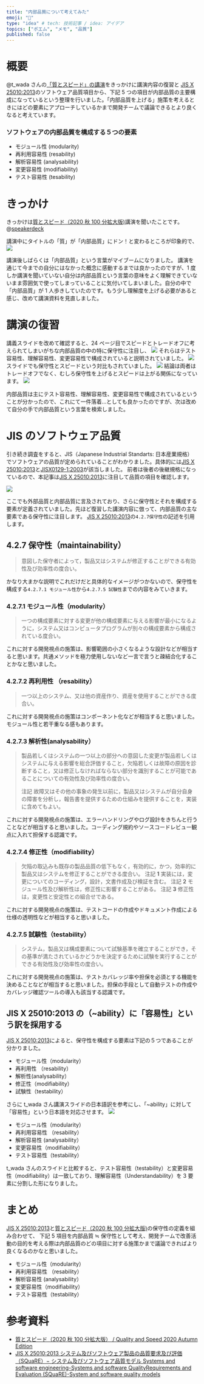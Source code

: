```yaml
---
title: "内部品質について考えてみた"
emoji: "🦁"
type: "idea" # tech: 技術記事 / idea: アイデア
topics: ["ポエム", "メモ", "品質"]
published: false
---
```


# 概要

@t_wada さんの[「質とスピード」の講演](https://speakerdeck.com/twada/quality-and-speed-2020-autumn-edition)をきっかけに講演内容の復習と [JIS X 25010:2013](http://kikakurui.com/x25/X25010-2013-01.html)のソフトウェア品質項目から、下記 5 つの項目が内部品質の主要構成になっているという整理を行いました。「内部品質を上げる」施策を考えるときにはどの要素にアプローチしているかまで開発チームで議論できるとより良くなると考えています。

### ソフトウェアの内部品質を構成する５つの要素

- モジュール性 (modularity)
- 再利用容易性 (resability)
- 解析容易性 (analysability)
- 変更容易性 (modifiability)
- テスト容易性 (tesability)

# きっかけ

きっかけは[質とスピード（2020 秋 100 分拡大版)](https://speakerdeck.com/twada/quality-and-speed-2020-autumn-edition)講演を聞いたことです。
@[speakerdeck](9ca54caac3db4344bdd140015dc5e081)

講演中にタイトルの「質」が「内部品質」にドン！と変わるところが印象的で、
![](/images/quality-and-speed/slide18.png)

講演後しばらくは「内部品質」という言葉がマイブームになりました。
講演を通じて今までの自分にはなかった概念に感動するまでは良かったのですが、1 度しか講演を聞いていない自分は内部品質という言葉の意味をよく理解できていないまま雰囲気で使ってしまっていることに気付いてしまいました。自分の中で「内部品質」が 1 人歩きしていたのです。もう少し理解度を上げる必要があると感じ、改めて講演資料を見直しました。

# 講演の復習

講義スライドを改めて確認すると、24 ページ目でスピードとトレードオフに考えられてしまいがちな内部品質の中の特に保守性に注目し、
![](/images/quality-and-speed/slide24.png)
それらはテスト容易性、理解容易性、変更容易性で構成されていると説明されていました。
![](/images/quality-and-speed/slide26.png)
スライドでも保守性とスピードという対比もされていました。
![](/images/quality-and-speed/slide29.png)
結論は両者はトレードオフでなく、むしろ保守性を上げるとスピードは上がる関係になっています。
![](/images/quality-and-speed/slide91.png)

内部品質は主にテスト容易性、理解容易性、変更容易性で構成されているということが分かったので、これにて一件落着…としても良かったのですが、次は改めて自分の手で内部品質という言葉を検索しました。

# JIS のソフトウェア品質

引き続き調査をすると、JIS（Japanese Industrial Standarts: 日本産業規格）でソフトウェアの品質が定められていることがわかりました。具体的には[JIS X 25010:2013](http://kikakurui.com/x25/X25010-2013-01.html)と[JISX0129-1:2003](https://kikakurui.com/x0/X0129-1-2003-01.html)が該当しました。
前者は後者の後継規格になっているので、本記事は[JIS X 25010:2013](http://kikakurui.com/x25/X25010-2013-01.html)に注目して品質の項目を確認します。

![](/images/JISX25010-2013/qualiry.png)

ここでも外部品質と内部品質に言及されており、さらに保守性とそれを構成する要素が定義されていました。先ほど復習した講演内容に倣って、内部品質の主な要素である保守性に注目します。
[JIS X 25010:2013](http://kikakurui.com/x25/X25010-2013-01.html)の`4.2.7保守性`の記述を引用します。

## **4.2.7 保守性（maintainability）**

> 意図した保守者によって，製品又はシステムが修正することができる有効性及び効率性の度合い。

かなり大まかな説明でこれだけだと具体的なイメージがつかないので、保守性を構成する`4.2.7.1 モジュール性`から`4.2.7.5 試験性`までの内容をみていきます。

### 4.2.7.1 モジュール性（modularity）

> 一つの構成要素に対する変更が他の構成要素に与える影響が最小になるように，システム又はコンピュータプログラムが別々の構成要素から構成されている度合い。

これに対する開発視点の施策は、影響範囲の小さくなるような設計などが相当すると思います。共通メソッドを極力使用しないなど一言で言うと疎結合化することかなと思いました。

### 4.2.7.2 再利用性 （resability）

> 一つ以上のシステム、又は他の資産作り、資産を使用することができる度合い。

これに対する開発視点の施策はコンポーネント化などが相当すると思いました。モジュール性と若干重なる感もあります。

### 4.2.7.3 解析性(analysability）

> 製品若しくはシステムの一つ以上の部分への意図した変更が製品若しくはシステムに与える影響を総合評価すること，欠陥若しくは故障の原因を診断すること，又は修正しなければならない部分を識別することが可能であることについての有効性及び効率性の度合い。
>
> 注記 故障又はその他の事象の発生以前に，製品又はシステムが自分自身の障害を分析し，報告書を提供するための仕組みを提供することを，実装に含めてもよい。

これに対する開発視点の施策は、エラーハンドリングやログ設計をきちんと行うことなどが相当すると思いました。コーディング規約やソースコードレビュー観点に入れて担保する認識です。

### 4.2.7.4 修正性（modifiability）

> 欠陥の取込みも既存の製品品質の低下もなく，有効的に，かつ，効率的に製品又はシステムを修正することができる度合い。
> 注記 **1** 実装には，変更についてのコーディング，設計，文書作成及び検証を含む。
> 注記 **2** モジュール性及び解析性は，修正性に影響することがある。
> 注記 **3** 修正性は，変更性と安定性との組合せである。

これに対する開発視点の施策は、テストコードの作成やドキュメント作成による仕様の透明性などが相当すると思いました。

### 4.2.7.5 試験性（testability）

> システム，製品又は構成要素について試験基準を確立することができ，その基準が満たされているかどうかを決定するために試験を実行することができる有効性及び効率性の度合い。

これに対する開発視点の施策は、テストカバレッジ率や担保を必須とする機能を決めることなどが相当すると思いました。担保の手段として自動テストの作成やカバレッジ確認ツールの導入も該当する認識です。

## JIS X 25010:2013 の（~ability）に「容易性」という訳を採用する

[JIS X 25010:2013](http://kikakurui.com/x25/X25010-2013-01.html)によると、保守性を構成する要素は下記の５つであることが分かりました。

- モジュール性（modularity）
- 再利用性 （resability）
- 解析性(analysability）
- 修正性（modifiability）
- 試験性（testability）

さらに t_wada さん講演スライドの日本語訳を参考にし、「~ability」に対して「容易性」という日本語を対応させます。
![](/images/quality-and-speed/slide26.png)

- モジュール性（modularity）
- 再利用容易性 （resability）
- 解析容易性 (analysability）
- 変更容易性（modifiability）
- テスト容易性（testability）

t_wada さんのスライドと比較すると、テスト容易性（testability）と変更容易性（modifiability）は一致しており、理解容易性（Understandability）を 3 要素に分割した形になりました。

# まとめ

[JIS X 25010:2013](http://kikakurui.com/x25/X25010-2013-01.html)と[質とスピード（2020 秋 100 分拡大版)](https://speakerdeck.com/twada/quality-and-speed-2020-autumn-edition)の保守性の定義を組み合わせて、
下記 5 項目を内部品質 ≒ 保守性として考え、開発チームで改善活動の目的を考える際は内部品質のどの項目に対する施策かまで議論できればより良くなるのかなと思いました。

- モジュール性（modularity）
- 再利用容易性 （resability）
- 解析容易性 (analysability）
- 変更容易性（modifiability）
- テスト容易性（testability）

# 参考資料

- [質とスピード（2020 秋 100 分拡大版） / Quality and Speed 2020 Autumn Edition](https://speakerdeck.com/twada/quality-and-speed-2020-autumn-edition)
- [JIS X 25010:2013 システム及びソフトウェア製品の品質要求及び評価（SQuaRE）− システム及びソフトウェア品質モデル Systems and software engineering-Systems and software QualityRequirements and Evaluation (SQuaRE)-System and software quality models](http://kikakurui.com/x25/X25010-2013-01.html)
